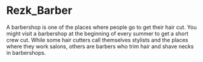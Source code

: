 # Rezk_Barber
A barbershop is one of the places where people go to get their hair cut. You might visit a barbershop at the beginning of every summer to get a short crew cut. While some hair cutters call themselves stylists and the places where they work salons, others are barbers who trim hair and shave necks in barbershops.

